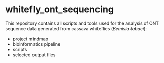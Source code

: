 # whitefly_ont_sequencing
This repository contains all scripts and tools used for the analysis of ONT sequence data generated from cassava whiteflies (_Bemisia tabaci_):
- project mindmap
- bioinformatics pipeline
- scripts
- selected output files
